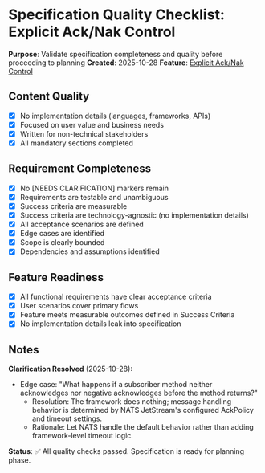 # Specification Quality Checklist: Explicit Ack/Nak Control

**Purpose**: Validate specification completeness and quality before proceeding to planning
**Created**: 2025-10-28
**Feature**: [Explicit Ack/Nak Control](../spec.md)

## Content Quality

- [x] No implementation details (languages, frameworks, APIs)
- [x] Focused on user value and business needs
- [x] Written for non-technical stakeholders
- [x] All mandatory sections completed

## Requirement Completeness

- [x] No [NEEDS CLARIFICATION] markers remain
- [x] Requirements are testable and unambiguous
- [x] Success criteria are measurable
- [x] Success criteria are technology-agnostic (no implementation details)
- [x] All acceptance scenarios are defined
- [x] Edge cases are identified
- [x] Scope is clearly bounded
- [x] Dependencies and assumptions identified

## Feature Readiness

- [x] All functional requirements have clear acceptance criteria
- [x] User scenarios cover primary flows
- [x] Feature meets measurable outcomes defined in Success Criteria
- [x] No implementation details leak into specification

## Notes

**Clarification Resolved** (2025-10-28):
- Edge case: "What happens if a subscriber method neither acknowledges nor negative acknowledges before the method returns?"
  - Resolution: The framework does nothing; message handling behavior is determined by NATS JetStream's configured AckPolicy and timeout settings.
  - Rationale: Let NATS handle the default behavior rather than adding framework-level timeout logic.

**Status**: ✅ All quality checks passed. Specification is ready for planning phase.
